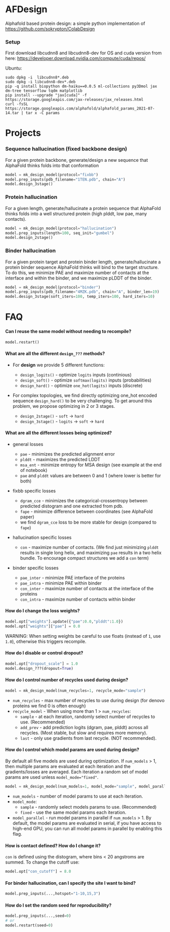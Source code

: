# AFDesign
Alphafold based protein design: a simple python implementation of https://github.com/sokrypton/ColabDesign

### Setup
First download libcudnn8 and libcudnn8-dev for OS and cuda version from here: https://developer.download.nvidia.com/compute/cuda/repos/

Ubuntu:
```
sudo dpkg -i  libcudnn8*.deb
sudo dpkg -i libcudnn8-dev*.deb
pip -q install biopython dm-haiku==0.0.5 ml-collections py3Dmol jax dm-tree tensorflow tqdm matplotlib
pip install --upgrade "jax[cuda]" -f https://storage.googleapis.com/jax-releases/jax_releases.html
curl -fsSL https://storage.googleapis.com/alphafold/alphafold_params_2021-07-14.tar | tar x -C params
```
# Projects
### Sequence hallucination (fixed backbone design)
For a given protein backbone, generate/design a new sequence that AlphaFold thinks folds into that conformation
```python
model = mk_design_model(protocol="fixbb")
model.prep_inputs(pdb_filename="1TEN.pdb", chain="A")
model.design_3stage()
```
### Protein hallucination
For a given length, generate/hallucinate a protein sequence that AlphaFold thinks folds into a well structured 
protein (high plddt, low pae, many contacts).
```python
model = mk_design_model(protocol="hallucination")
model.prep_inputs(length=100, seq_init="gumbel")
model.design_2stage()
```
### Binder hallucination
For a given protein target and protein binder length, generate/hallucinate a protein binder sequence AlphaFold 
thinks will bind to the target structure. To do this, we minimize PAE and maximize number of contacts at the 
interface and within the binder, and we maximize pLDDT of the binder.
```python
model = mk_design_model(protocol="binder")
model.prep_inputs(pdb_filename="4MZK.pdb", chain="A", binder_len=19)
model.design_3stage(soft_iters=100, temp_iters=100, hard_iters=10)
```
# FAQ
#### Can I reuse the same model without needing to recompile?
```python
model.restart()
```
#### What are all the different `design_???` methods?
- For **design** we provide 5 different functions:
  - `design_logits()` - optimize `logits` inputs (continious)
  - `design_soft()` - optimize `softmax(logits)` inputs (probabilities)
  - `design_hard()` - optimize `one_hot(logits)` inputs (discrete)

- For complex topologies, we find directly optimizing one_hot encoded sequence `design_hard()` to be very challenging. 
To get around this problem, we propose optimizing in 2 or 3 stages.
  - `design_2stage()` - `soft` → `hard`
  - `design_3stage()` - `logits` → `soft` → `hard`
#### What are all the different losses being optimized?
- general losses
  - `pae`       - minimizes the predicted alignment error
  - `plddt`     - maximizes the predicted LDDT
  - `msa_ent`   - minimize entropy for MSA design (see example at the end of notebook)
  - `pae` and `plddt` values are between 0 and 1 (where lower is better for both)

- fixbb specific losses
  - `dgram_cce` - minimizes the categorical-crossentropy between predicted distogram and one extracted from pdb.
  - `fape`      - minimize difference between coordinates (see AlphaFold paper)
  - we find `dgram_cce` loss to be more stable for design (compared to `fape`)

- hallucination specific losses
  - `con`       - maximize number of contacts. (We find just minimizing `plddt` results in single long helix, 
and maximizing `pae` results in a two helix bundle. To encourage compact structures we add a `con` term)

- binder specific losses
  - `pae_inter` - minimize PAE interface of the proteins
  - `pae_intra` - minimize PAE within binder
  - `con_inter` - maximize number of contacts at the interface of the proteins
  - `con_intra` - maximize number of contacts within binder

#### How do I change the loss weights?
```python
model.opt["weights"].update({"pae":0.0,"plddt":1.0})
model.opt["weights"]["pae"] = 0.0
```
WARNING: When setting weights be careful to use floats (instead of `1`, use `1.0`), otherwise this triggers recompile.
#### How do I disable or control dropout?
```python
model.opt["dropout_scale"] = 1.0
model.design_???(dropout=True)
```
#### How do I control number of recycles used during design?
```python 
model = mk_design_model(num_recycles=1, recycle_mode="sample")
```
- `num_recycles` - max number of recycles to use during design (for denovo proteins we find 0 is often enough)
- `recycle_model` - When using more than 1 > `num_recycles`:
  - `sample` - at each iteration, randomly select number of recycles to use. (Recommended)
  - `add_prev` - add prediction logits (dgram, pae, plddt) across all recycles. (Most stable, but slow and requires more memory).
  - `last` - only use gradients from last recycle. (NOT recommended).
#### How do I control which model params are used during design?
By default all five models are used during optimization. If `num_models` > 1, then multiple params are evaluated at each iteration 
and the gradients/losses are averaged. Each iteration a random set of model params are used unless `model_mode="fixed"`.
```python
model = mk_design_model(num_models=1, model_mode="sample", model_parallel=False)
```
- `num_models` - number of model params to use at each iteration.
- `model_mode`:
  - `sample` - randomly select models params to use. (Recommended)
  - `fixed` - use the same model params each iteration.
- `model_parallel` - run model params in parallel if `num_models` > 1. By default, the model params are evaluated in serial,
if you have access to high-end GPU, you can run all model params in parallel by enabling this flag. 

#### How is contact defined? How do I change it?
`con` is defined using the distogram, where bins < 20 angstroms are summed. To change the cutoff use:
```python
model.opt["con_cutoff"] = 8.0
```
#### For binder hallucination, can I specify the site I want to bind?
```python
model.prep_inputs(...,hotspot="1-10,15,3")
```
#### How do I set the random seed for reproducibility?
```python
model.prep_inputs(...,seed=0)
# or
model.restart(seed=0)
```
